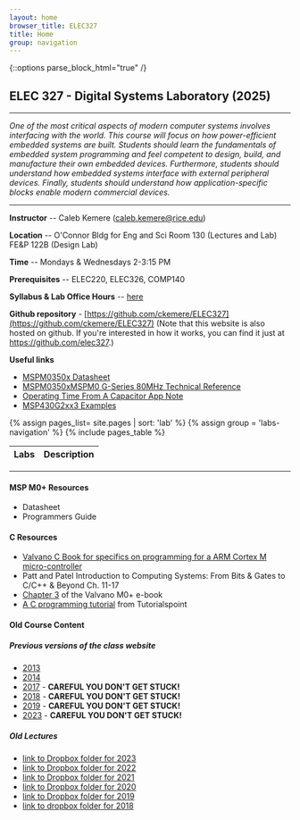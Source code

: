 ```yaml
---
layout: home
browser_title: ELEC327
title: Home
group: navigation
---
```


{::options parse_block_html="true" /}

## ELEC 327 - Digital Systems Laboratory (2025)

---

_One of the most critical aspects of modern computer systems involves interfacing with the
world. This course will focus on how power-efficient embedded systems are built. Students
should learn the fundamentals of embedded system programming and feel competent to design,
build, and manufacture their own embedded devices. Furthermore, students should understand
how embedded systems interface with external peripheral devices. Finally, students should
understand how application-specific blocks enable modern commercial devices._

---

<div class="row">

<div class="col-md-6">

**Instructor** -- Caleb Kemere (caleb.kemere@rice.edu)

**Location** -- O'Connor Bldg for Eng and Sci Room 130 (Lectures and Lab) FE&P 122B (Design Lab)

**Time** -- Mondays & Wednesdays 2-3:15 PM

**Prerequisites** -- ELEC220, ELEC326, COMP140

**Syllabus & Lab Office Hours** -- [here](/syllabus.html)

**Github repository** -
[https://github.com/ckemere/ELEC327](https://github.com/ckemere/ELEC327) (Note that this
website is also hosted on github. If you're interested in how it works, you can find it just at
https://github.com/elec327.)

**Useful links**

  + [MSPM0350x Datasheet](assets/documents/mspm0g3507.pdf)
  + [MSPM0350xMSPM0 G-Series 80MHz Technical Reference](assets/documents/slau846b.pdf)
  + [Operating Time From A Capacitor App Note](assets/documents/slaaei3-operating_time_from_a_capacitor.pdf)
  + [MSP430G2xx3 Examples](assets/documents/slac485e.zip)



</div>

<div class="col-md-6">

<table class="table table-bordered">
<thead>
  <tr><th>Labs</th><th>Description</th></tr>
</thead>
<tbody>
  {% assign pages_list= site.pages  | sort: 'lab' %}
  {% assign group = 'labs-navigation' %}
  {% include pages_table %}
</tbody>
</table>

</div>
</div>

---


#### MSP M0+ Resources
  + Datasheet
  + Programmers Guide

#### C Resources

  + [Valvano C Book for specifics on programming for a ARM Cortex M micro-controller](https://users.ece.utexas.edu/~valvano/embed/toc1.htm)
  + Patt and Patel Introduction to Computing Systems: From Bits & Gates to C/C++ & Beyond Ch. 11-17
  + [Chapter 3](https://users.ece.utexas.edu/~valvano/mspm0/ebook/Ch3_SoftwareDesign.html) of the Valvano M0+ e-book
  + [A C programming tutorial](https://users.ece.utexas.edu/~valvano/mspm0/ebook/Ch3_SoftwareDesign.html) from Tutorialspoint


#### Old Course Content

##### Previous versions of the class website

  + [2013](http://dsp.rice.edu/elec327-2013)
  + [2014](http://dsp.rice.edu/elec327-2014)
  + [2017](http://elec327.github.io/2017) - **CAREFUL YOU DON'T GET STUCK!**
  + [2018](http://elec327.github.io/2018) - **CAREFUL YOU DON'T GET STUCK!**
  + [2019](http://elec327.github.io/2019) - **CAREFUL YOU DON'T GET STUCK!**
  + [2023](http://elec327.github.io/2023) - **CAREFUL YOU DON'T GET STUCK!**

##### Old Lectures

  + [link to Dropbox folder for 2023](https://www.dropbox.com/sh/cdhfke2z5ei7yox/AAAH6RoPw1t7u4mZVjz3Dm_Ca?dl=0)
  + [link to Dropbox folder for 2022](https://www.dropbox.com/sh/fm5q04qsg7ndzdu/AAB1uFuNtMVNyuNYrUtYK4SKa?dl=0)
  + [link to Dropbox folder for 2021](https://www.dropbox.com/sh/gpzajdxxvakqnit/AADe0Unaett7n7GcfhxWl_R-a?dl=0)
  + [link to Dropbox folder for 2020](https://www.dropbox.com/sh/qco0mkogrgpxz7m/AACRTTyxawHX6kcf-IQu48XZa?dl=0)
  + [link to Dropbox folder for 2019](https://www.dropbox.com/sh/fvg3qvzeby1qnyu/AACYieJX3GsY5ZZOm41a28yda?dl=0)
  + [link to dropbox folder for 2018](https://www.dropbox.com/sh/iikqf8u242ekwe0/AAAj8hoVQ5VoL5WWNx3OUct7a?dl=0)

